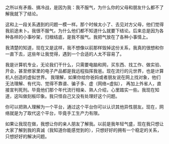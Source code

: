之所以有矛盾、搞冷战，是因为我：我不服气，为什么你的父母和朋友什么都不了解我就下了结论。  

这和上一段关系遇到的问题一模一样。那个时候太小了、去见对方父母，他们觉得我前途未卜。我很不服气，为什么他们都不知道什么就要下结论。后来总是因为各种各样的小事吵架，归根结底，是我不服气。我把气放在了各种小事情上。  

我清楚的知道，现在又是这样，我不想像以前那样毁掉这份关系，我真的很想和你一直下去，这些年让我觉得，遇到一个合适的人太不容易了。  

我是计算机专业，无论我们干什么，只需要电脑和网，买东西、找工作、做实验、开会，甚至修家里的电子产品都是我远程指挥我爸。现在流行的元世界，也是计算机人创造的虚拟世界。
我理解，如果你给你爸妈或者朋友说在网上找对象，他们无法理解、有代沟、觉得不靠谱、骗子多、虚（网络=虚拟），
再加上外省人，直接宣判死刑。毕竟他们那个年代流行相亲、熟人介绍，心里踏实一些。我现在知道，这叫做刻板印象。我只怪自己又没有处理好这个问题。  

你可以把熟人理解为一个平台，通过这个平台你可以认识其他异性朋友。现在，网络就是为了取代这个平台，毕竟手工生产力有限。  

如果让我现在做，我想让你的亲人朋友了解我。以前是我年轻气盛，现在我只想让大家了解到我的真诚（我知道你能感觉到的），只想好好的拥有一个稳定的关系，只想好好的解决问题。
